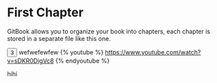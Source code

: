 # First Chapter

GitBook allows you to organize your book into chapters, each chapter is stored in a separate file like this one.

<button>3</button>
wefwefewfew
{% youtube %} https://www.youtube.com/watch?v=sDKR0DigVc8 {% endyoutube %}

hihi